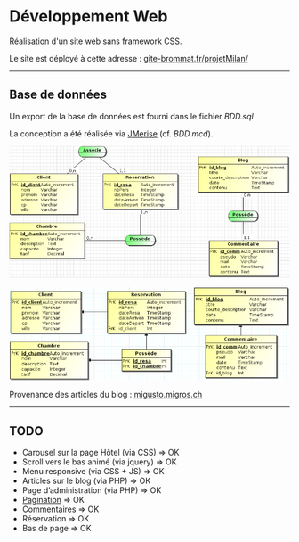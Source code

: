 # Développement Web

Réalisation d'un site web sans framework CSS.

Le site est déployé à cette adresse :
[gite-brommat.fr/projetMilan/](http://gite-brommat.fr/projetMilan/)

----
## Base de données
Un export de la base de données est fourni dans le fichier *BDD.sql*

La conception a été réalisée via [JMerise](http://www.jfreesoft.com/JMerise/) (cf. *BDD.mcd*).

![MCD](https://raw.githubusercontent.com/joedu12/projetMilan/master/img/MCD.png)

![MLD](https://raw.githubusercontent.com/joedu12/projetMilan/master/img/MLD.png)

Provenance des articles du blog : 
[migusto.migros.ch](https://migusto.migros.ch/fr/recettes)

----
## TODO
* Carousel sur la page Hôtel (via CSS) => OK
* Scroll vers le bas animé (via jquery) => OK
* Menu responsive (via CSS + JS) => OK
* Articles sur le blog (via PHP) => OK
* Page d’administration (via PHP) => OK
* [Pagination](https://zestedesavoir.com/tutoriels/351/paginer-avec-php-et-mysql/) => OK
* [Commentaires](https://www.grafikart.fr/tutoriels/php/systeme-commentaire-php-45) => OK
* Réservation => OK
* Bas de page => OK

